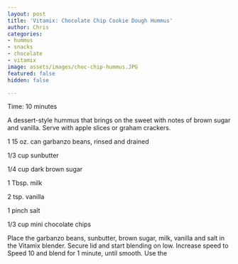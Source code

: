 ```yaml
---
layout: post
title: 'Vitamix: Chocolate Chip Cookie Dough Hummus'
author: Chris
categories:
- hummus
- snacks
- chocolate
- vitamix
image: assets/images/choc-chip-hummus.JPG
featured: false
hidden: false

---
```

Time: 10 minutes

A dessert-style hummus that brings on the sweet with notes of brown sugar and vanilla. Serve with apple slices or graham crackers.

1 15 oz. can garbanzo beans, rinsed and drained

1/3 cup sunbutter

1/4 cup dark brown sugar

1 Tbsp. milk

2 tsp. vanilla

1 pinch salt

1/3 cup mini chocolate chips

Place the garbanzo beans, sunbutter, brown sugar, milk, vanilla and salt in the Vitamix blender. Secure lid and start blending on low. Increase speed to Speed 10 and blend for 1 minute, until smooth. Use the 